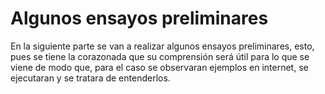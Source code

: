 # Algunos ensayos preliminares #

En la siguiente parte se van a realizar algunos ensayos preliminares, esto, pues se tiene la corazonada que su comprensión será útil para lo que se viene de modo que, para el caso se observaran ejemplos en internet, se ejecutaran y se tratara de entenderlos.